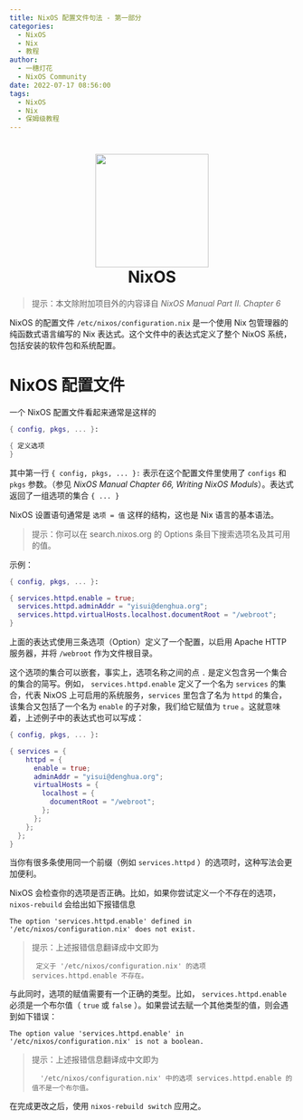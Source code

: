 ```yaml
---
title: NixOS 配置文件句法 - 第一部分
categories: 
  - NixOS
  - Nix
  - 教程
author:
  - 一穗灯花
  - NixOS Community
date: 2022-07-17 08:56:00
tags:
  - NixOS
  - Nix
  - 保姆级教程
---
```

<h1 align="center">
  <img src="https://pic.lanta.cyou/img/nix-snowflake.svg" width="200">
  <br>NixOS<br>
</h1>

> 提示：本文除附加项目外的内容译自 *NixOS Manual Part II. Chapter 6*

NixOS 的配置文件 `/etc/nixos/configuration.nix` 是一个使用 Nix 包管理器的纯函数式语言编写的 Nix 表达式。这个文件中的表达式定义了整个 NixOS 系统，包括安装的软件包和系统配置。

# NixOS 配置文件
一个 NixOS 配置文件看起来通常是这样的
```Nix
{ config, pkgs, ... }:

{ 定义选项
}
```
其中第一行 `{ config, pkgs, ... }:` 表示在这个配置文件里使用了 `configs` 和 `pkgs` 参数。（参见 *NixOS Manual Chapter 66, Writing NixOS Moduls*）。表达式返回了一组选项的集合 `{ ... }`

NixOS 设置语句通常是 `选项 = 值` 这样的结构，这也是 Nix 语言的基本语法。

> 提示：你可以在 search.nixos.org 的 Options 条目下搜索选项名及其可用的值。

示例：
```Nix
{ config, pkgs, ... }:

{ services.httpd.enable = true;
  services.httpd.adminAddr = "yisui@denghua.org";
  services.httpd.virtualHosts.localhost.documentRoot = "/webroot";
}
```
上面的表达式使用三条选项（Option）定义了一个配置，以启用 Apache HTTP 服务器，并将 `/webroot` 作为文件根目录。

这个选项的集合可以嵌套，事实上，选项名称之间的点 `.` 是定义包含另一个集合的集合的简写。例如， `services.httpd.enable` 定义了一个名为 `services` 的集合，代表 NixOS 上可启用的系统服务，`services` 里包含了名为 `httpd` 的集合，该集合又包括了一个名为 `enable` 的子对象，我们给它赋值为 `true` 。这就意味着，上述例子中的表达式也可以写成：

```Nix
{ config, pkgs, ... }:

{ services = {
    httpd = {
      enable = true;
      adminAddr = "yisui@denghua.org";
      virtualHosts = {
        localhost = {
          documentRoot = "/webroot";
        };
      };
    };
  };
}
```

当你有很多条使用同一个前缀（例如 `services.httpd` ）的选项时，这种写法会更加便利。

NixOS 会检查你的选项是否正确。比如，如果你尝试定义一个不存在的选项， `nixos-rebuild` 会给出如下报错信息

```
The option 'services.httpd.enable' defined in '/etc/nixos/configuration.nix' does not exist.
```

> 提示：上述报错信息翻译成中文即为
> 
>  ` 定义于 '/etc/nixos/configuration.nix' 的选项 services.httpd.enable 不存在。`

与此同时，选项的赋值需要有一个正确的类型。比如， `services.httpd.enable` 必须是一个布尔值（ `true` 或 `false` ）。如果尝试去赋一个其他类型的值，则会遇到如下错误：

```
The option value 'services.httpd.enable' in '/etc/nixos/configuration.nix' is not a boolean.
```
> 提示：上述报错信息翻译成中文即为
> 
>  `  '/etc/nixos/configuration.nix' 中的选项 services.httpd.enable 的值不是一个布尔值。`

在完成更改之后，使用 `nixos-rebuild switch` 应用之。
